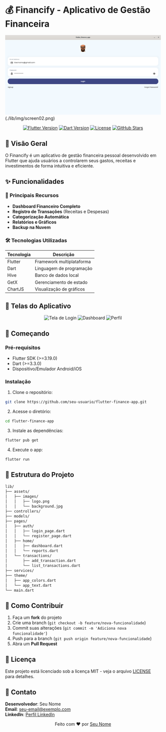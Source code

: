 # 💰 Financify - Aplicativo de Gestão Financeira

![Capa do Projeto](./lib/img/screen01.png)(./lib/img/screen02.png)

<div align="center">
  
[![Flutter Version](https://img.shields.io/badge/Flutter-3.19.0-blue)](https://flutter.dev)
[![Dart Version](https://img.shields.io/badge/Dart-3.3.0-blue)](https://dart.dev)
[![License](https://img.shields.io/badge/License-MIT-green)](https://opensource.org/licenses/MIT)
[![GitHub Stars](https://img.shields.io/github/stars/seu-usuario/flutter-finance-app)](https://github.com/seu-usuario/flutter-finance-app/stargazers)

</div>

## 📌 Visão Geral

O Financify é um aplicativo de gestão financeira pessoal desenvolvido em Flutter que ajuda usuários a controlarem seus gastos, receitas e investimentos de forma intuitiva e eficiente.

## ✨ Funcionalidades

### 📱 Principais Recursos
- **Dashboard Financeiro Completo**
- **Registro de Transações** (Receitas e Despesas)
- **Categorização Automática**
- **Relatórios e Gráficos**
- **Backup na Nuvem**

### 🛠️ Tecnologias Utilizadas
| Tecnologia | Descrição |
|------------|-----------|
| Flutter | Framework multiplataforma |
| Dart | Linguagem de programação |
| Hive | Banco de dados local |
| GetX | Gerenciamento de estado |
| ChartJS | Visualização de gráficos |

## 🎨 Telas do Aplicativo

<div align="center">
  <img src="https://raw.githubusercontent.com/seu-usuario/flutter-finance-app/main/lib/img/screen01.png" width="30%" alt="Tela de Login"/>
  <img src="https://raw.githubusercontent.com/seu-usuario/flutter-finance-app/main/lib/img/screen02.png" width="30%" alt="Dashboard"/>
  <img src="https://raw.githubusercontent.com/seu-usuario/flutter-finance-app/main/lib/img/rui.jpg" width="30%" alt="Perfil"/>
</div>

## 🚀 Começando

### Pré-requisitos
- Flutter SDK (>=3.19.0)
- Dart (>=3.3.0)
- Dispositivo/Emulador Android/iOS

### Instalação
1. Clone o repositório:
```bash
git clone https://github.com/seu-usuario/flutter-finance-app.git
```

2. Acesse o diretório:
```bash
cd flutter-finance-app
```

3. Instale as dependências:
```bash
flutter pub get
```

4. Execute o app:
```bash
flutter run
```

## 📂 Estrutura do Projeto
```
lib/
├── assets/
│   ├── images/
│   │   ├── logo.png
│   │   └── background.jpg
├── controllers/
├── models/
├── pages/
│   ├── auth/
│   │   ├── login_page.dart
│   │   └── register_page.dart
│   ├── home/
│   │   ├── dashboard.dart
│   │   └── reports.dart
│   └── transactions/
│       ├── add_transaction.dart
│       └── list_transactions.dart
├── services/
├── theme/
│   ├── app_colors.dart
│   └── app_text.dart
└── main.dart
```

## 🤝 Como Contribuir

1. Faça um **fork** do projeto
2. Crie uma branch (`git checkout -b feature/nova-funcionalidade`)
3. Commit suas alterações (`git commit -m 'Adiciona nova funcionalidade'`)
4. Push para a branch (`git push origin feature/nova-funcionalidade`)
5. Abra um **Pull Request**

## 📄 Licença

Este projeto está licenciado sob a licença MIT - veja o arquivo [LICENSE](LICENSE) para detalhes.

## 📧 Contato

**Desenvolvedor**: Seu Nome  
**Email**: seu-email@exemplo.com  
**LinkedIn**: [Perfil LinkedIn](https://linkedin.com/in/seu-perfil)  

<div align="center">
  Feito com ❤️ por <a href="https://github.com/seu-usuario">Seu Nome</a>
</div>